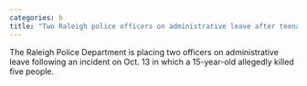 ```yaml
---
categories: h
title: "Two Raleigh police officers on administrative leave after teenage suspect allegedly kills five people"
---
```

The Raleigh Police Department is placing two officers on administrative leave following an incident on Oct. 13 in which a 15-year-old allegedly killed five people.